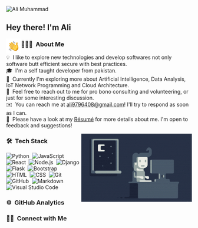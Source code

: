 ![Ali Muhammad](https://raw.githubusercontent.com/AliMuhammadOfficial/AliMuhammadOfficial/master/assets/Aditya%20Vikram%20Singh%20Banner.jpg)

<h2>Hey there! I'm Ali</h2>
<img alt="Night Coding" src="./assets/Hand%20Wave.gif" width='40' align="left"/>

<!-- ## 👋 &nbsp;Hey there! I'm Ali -->

### 👨🏻‍💻 &nbsp;About Me

💡 &nbsp;I like to explore new technologies and develop softwares not only software butt efficient secure with best practices.\
🎓 &nbsp;I'm a self taught developer from pakistan.\
🌱 &nbsp;Currently I'm exploring more about Artificial Intelligence, Data Analysis, IoT Network Programming and Cloud Architecture.\
💬 &nbsp;Feel free to reach out to me for pro bono consulting and volunteering, or just for some interesting discussion.\
✉️ &nbsp;You can reach me at ali9796408@gmail.com! I'll try to respond as soon as I can.\
📄 &nbsp;Please have a look at my [Résumé](#) for more details about me. I'm open to feedback and suggestions!

<img alt="Night Coding" src="https://raw.githubusercontent.com/AliMuhammadOfficial/AliMuhammadOfficial/master/assets/Night-Coding.gif" align="right"/>

### 🛠 &nbsp;Tech Stack

![Python](https://img.shields.io/badge/-Python-05122A?style=flat&logo=python)&nbsp;
![JavaScript](https://img.shields.io/badge/-JavaScript-05122A?style=flat&logo=javascript)&nbsp;
![React](https://img.shields.io/badge/-React-05122A?style=flat&logo=react)&nbsp;
![Node.js](https://img.shields.io/badge/-Node.js-05122A?style=flat&logo=node.js)&nbsp;
![Django](https://img.shields.io/badge/-Django-05122A?style=flat&logo=django&logoColor=092E20)&nbsp;
![Flask](https://img.shields.io/badge/-Flask-05122A?style=flat&logo=flask)&nbsp;
![Bootstrap](https://img.shields.io/badge/-Bootstrap-05122A?style=flat&logo=bootstrap&logoColor=563D7C)\
![HTML](https://img.shields.io/badge/-HTML-05122A?style=flat&logo=HTML5)&nbsp;
![CSS](https://img.shields.io/badge/-CSS-05122A?style=flat&logo=CSS3&logoColor=1572B6)&nbsp;
![Git](https://img.shields.io/badge/-Git-05122A?style=flat&logo=git)&nbsp;
![GitHub](https://img.shields.io/badge/-GitHub-05122A?style=flat&logo=github)&nbsp;
![Markdown](https://img.shields.io/badge/-Markdown-05122A?style=flat&logo=markdown)\
![Visual Studio Code](https://img.shields.io/badge/-Visual%20Studio%20Code-05122A?style=flat&logo=visual-studio-code&logoColor=007ACC)&nbsp;

### ⚙️ &nbsp;GitHub Analytics


### 🤝🏻 &nbsp;Connect with Me

<p align="center">
<a href="#"><img src=""/></a>
</p>